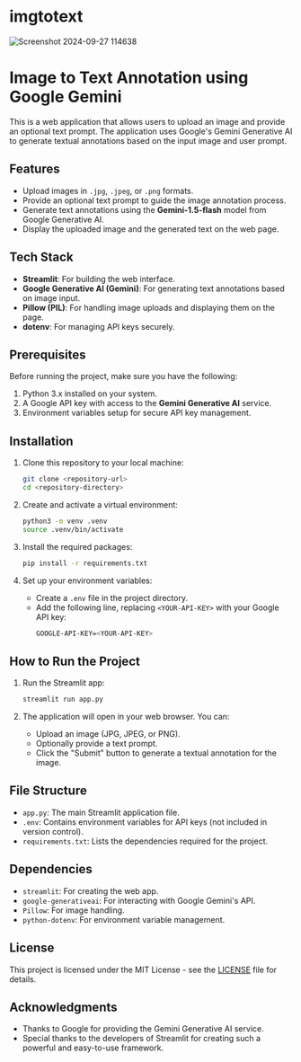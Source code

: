 # imgtotext
![Screenshot 2024-09-27 114638](https://github.com/user-attachments/assets/ad3f0bde-5db9-4678-a673-014cfca977b9)

# Image to Text Annotation using Google Gemini

This is a web application that allows users to upload an image and provide an optional text prompt. The application uses Google's Gemini Generative AI to generate textual annotations based on the input image and user prompt.

## Features

- Upload images in `.jpg`, `.jpeg`, or `.png` formats.
- Provide an optional text prompt to guide the image annotation process.
- Generate text annotations using the **Gemini-1.5-flash** model from Google Generative AI.
- Display the uploaded image and the generated text on the web page.

## Tech Stack

- **Streamlit**: For building the web interface.
- **Google Generative AI (Gemini)**: For generating text annotations based on image input.
- **Pillow (PIL)**: For handling image uploads and displaying them on the page.
- **dotenv**: For managing API keys securely.

## Prerequisites

Before running the project, make sure you have the following:

1. Python 3.x installed on your system.
2. A Google API key with access to the **Gemini Generative AI** service.
3. Environment variables setup for secure API key management.

## Installation

1. Clone this repository to your local machine:
    ```bash
    git clone <repository-url>
    cd <repository-directory>
    ```

2. Create and activate a virtual environment:
    ```bash
    python3 -m venv .venv
    source .venv/bin/activate
    ```

3. Install the required packages:
    ```bash
    pip install -r requirements.txt
    ```

4. Set up your environment variables:
   - Create a `.env` file in the project directory.
   - Add the following line, replacing `<YOUR-API-KEY>` with your Google API key:
     ```bash
     GOOGLE-API-KEY=<YOUR-API-KEY>
     ```

## How to Run the Project

1. Run the Streamlit app:
    ```bash
    streamlit run app.py
    ```

2. The application will open in your web browser. You can:
   - Upload an image (JPG, JPEG, or PNG).
   - Optionally provide a text prompt.
   - Click the "Submit" button to generate a textual annotation for the image.

## File Structure

- `app.py`: The main Streamlit application file.
- `.env`: Contains environment variables for API keys (not included in version control).
- `requirements.txt`: Lists the dependencies required for the project.

## Dependencies

- `streamlit`: For creating the web app.
- `google-generativeai`: For interacting with Google Gemini's API.
- `Pillow`: For image handling.
- `python-dotenv`: For environment variable management.

## License

This project is licensed under the MIT License - see the [LICENSE](LICENSE) file for details.

## Acknowledgments

- Thanks to Google for providing the Gemini Generative AI service.
- Special thanks to the developers of Streamlit for creating such a powerful and easy-to-use framework.

